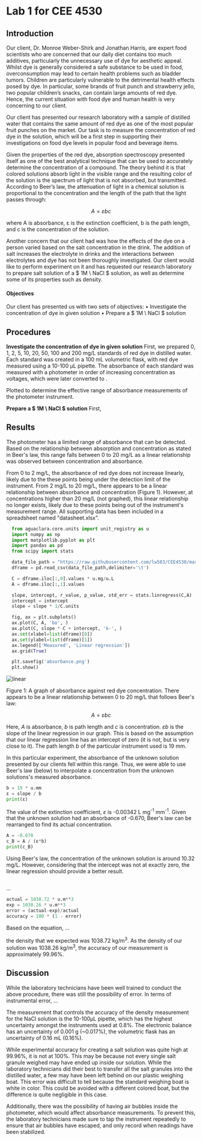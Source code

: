 # Lab 1 for CEE 4530

## Introduction ##
Our client, Dr. Monroe Weber-Shirk and Jonathan Harris, are expert food scientists who are concerned that our daily diet contains too much additives, particularly the unnecessary use of dye for aesthetic appeal. Whilst dye is generally considered a safe substance to be used in food, overconsumption may lead to certain health problems such as bladder tumors. Children are particularly vulnerable to the detrimental health effects posed by dye. In particular, some brands of fruit punch and strawberry jello, two popular children’s snacks, can contain large amounts of red dye. Hence, the current situation with food dye and human health is very concerning to our client.

Our client has presented our research laboratory with a sample of distilled water that contains the same amount of red dye as one of the most popular fruit punches on the market. Our task is to measure the concentration of red dye in the solution, which will be a first step in supporting their investigations on food dye levels in popular food and beverage items.

Given the properties of the red dye, absorption spectroscopy presented itself as one of the best analytical technique that can be used to accurately determine the concentration of a compound. The theory behind it is that colored solutions absorb light in the visible range and the resulting color of the solution is the spectrum of light that is not absorbed, but transmitted. According to Beer’s law, the attenuation of light in a chemical solution is proportional to the concentration and the length of the path that the light passes through:

$$ A =  εbc $$

where A is absorbance, ε is the extinction coefficient, b is the path length, and c is the concentration of the solution.

Another concern that our client had was how the effects of the dye on a person varied based on the salt concentration in the drink. The addition of salt increases the electrolyte in drinks and the interactions between electrolytes and dye has not been thoroughly investigated. Our client would like to perform experiment on it and has requested our research laboratory to prepare salt solution of a $ 1M \ NaCl $ solution, as well as determine some of its properties such as density.

#### Objectives ####
Our client has presented us with two sets of objectives:
$\bullet$ Investigate the concentration of dye in given solution
$\bullet$ Prepare a $ 1M \ NaCl $ solution


## Procedures ##
<b>Investigate the concentration of dye in given solution</b>
First, we prepared 0, 1, 2, 5, 10, 20, 50, 100 and 200 mg/L standards of red dye in distilled water. Each standard was created in a 100 mL volumetric flask, with red dye measured using a 10-100 µL pipette. The absorbance of each standard was measured with a photometer in order of increasing concentration as voltages, which were later converted to .

Plotted to determine the effective range of absorbance measurements of the photometer instrument.

<b>Prepare a $ 1M \ NaCl $ solution</b>
First,


## Results ##

The photometer has a limited range of absorbance that can be detected. Based on the relationship between absorption and concentration as stated in Beer's law, this range falls between 0 to 20 mg/L as a linear relationship was observed between concentration and absorbance.

From 0 to 2 mg/L, the absorbance of red dye does not increase linearly, likely due to the these points being under the detection limit of the instrument. From 2 mg/L to 20 mg/L, there appears to be a linear relationship between absorbance and concentration (Figure 1). However, at concentrations higher than 20 mg/L (not graphed), this linear relationship no longer exists, likely due to these points being out of the instrument's measurement range. All supporting data has been included in a spreadsheet named "datasheet.xlsx".

```python
  from aguaclara.core.units import unit_registry as u
  import numpy as np
  import matplotlib.pyplot as plt
  import pandas as pd
  from scipy import stats

  data_file_path = "https://raw.githubusercontent.com/lw583/CEE4530/master/Lab1/absorbance.txt"
  dframe = pd.read_csv(data_file_path,delimiter='\t')

  C = dframe.iloc[:,0].values * u.mg/u.L
  A = dframe.iloc[:,1].values

  slope, intercept, r_value, p_value, std_err = stats.linregress(C,A)
  intercept = intercept
  slope = slope * 1/C.units

  fig, ax = plt.subplots()
  ax.plot(C, A, 'bo', )
  ax.plot(C, slope * C + intercept, 'k-', )
  ax.set(xlabel=list(dframe)[0])
  ax.set(ylabel=list(dframe)[1])
  ax.legend(['Measured', 'Linear regression'])
  ax.grid(True)

  plt.savefig('absorbance.png')
  plt.show()
```

![linear](https://github.com/lw583/CEE4530/blob/master/absorbance.png?raw=true)

Figure 1: A graph of absorbance against red dye concentration. There appears to be a linear relationship between 0 to 20 mg/L that follows Beer's law:

$$ A = εbc $$

Here, $A$ is absorbance, $b$ is path length and $c$ is concentration. $εb$ is the slope of the linear regression in our graph. This is based on the assumption that our linear regression line has an intercept of zero (it is not, but is very close to it). The path length $b$ of the particular instrument used is 19 mm.

In this particular experiment, the absorbance of the unknown solution presented by our clients fell within this range. Thus, we were able to use Beer's law (below) to interpolate a concentration from the unknown solutions's measured absorbance.

```python
b = 19 * u.mm
ε = slope / b
print(ε)
```

The value of the extinction coefficient, $ε$ is -0.00342 L mg<sup>-1</sup> mm<sup>-1</sup>. Given that the unknown solution had an absorbance of -0.670, Beer's law can be rearranged to find its actual concentration.

```python
A = -0.670
c_B = A / (ε*b)
print(c_B)
```

Using Beer's law, the concentration of the unknown solution is around 10.32 mg/L. However, considering that the intercept was not at exactly zero, the linear regression should provide a better result.

```python

```

...

```python
actual = 1038.72 * u.m**3
exp = 1038.26 * u.m**3
error = (actual-exp)/actual
accuracy = 100 * (1 - error)
```

Based on the equation, ...

the density that we expected was 1038.72 kg/m<sup>3</sup>. As the density of our solution was 1038.26 kg/m<sup>3</sup>, the accuracy of our measurement is approximately 99.96%.

## Discussion ##

While the laboratory technicians have been well trained to conduct the above procedure, there was still the possibility of error. In terms of instrumental error, ...

The measurement that controls the accuracy of the density measurement for the NaCl solution is the 10-100µL pipette, which has the highest uncertainty amongst the instruments used at 0.8%. The electronic balance has an uncertainty of 0.001 g (~0.017%), the volumetric flask has an uncertainty of 0.16 mL (0.16%).

While experimental accuracy for creating a salt solution was quite high at 99.96%, it is not at 100%. This may be because not every single salt granule weighed may have ended up inside our solution. While the laboratory technicians did their best to transfer all the salt granules into the distilled water, a few may have been left behind on our plastic weighing boat. This error was difficult to tell because the standard weighing boat is white in color. This could be avoided with a different colored boat, but the difference is quite negligible in this case.

Additionally, there was the possibility of having air bubbles inside the photometer, which would affect absorbance measurements. To prevent this, the laboratory technicians made sure to tap the instrument repeatedly to ensure that air bubbles have escaped, and only record when readings have been stabilized.
